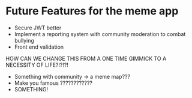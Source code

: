 # Future Features for the meme app

* Secure JWT better
* Implement a reporting system with community moderation to combat bullying
* Front end validation


HOW CAN WE CHANGE THIS FROM A ONE TIME GIMMICK TO A NECESSITY OF LIFE?!?!?!

* Something with community -> a meme map???
* Make you famous ????????????
* SOMETHING!
